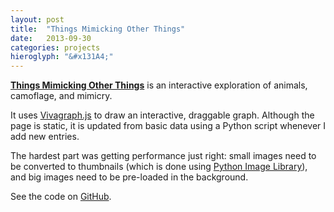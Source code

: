 ```yaml
---
layout: post
title:  "Things Mimicking Other Things"
date:   2013-09-30
categories: projects
hieroglyph: "&#x131A4;"
---
```


[**Things Mimicking Other Things**](http://csvoss.scripts.mit.edu/thingsmimickingotherthings) is an interactive exploration of animals, camoflage, and mimicry.

It uses [Vivagraph.js](https://github.com/anvaka/VivaGraphJS) to draw an interactive, draggable graph. Although the page is static, it is updated from basic data using a Python script whenever I add new entries.

The hardest part was getting performance just right: small images need to be converted to thumbnails (which is done using [Python Image Library](http://www.pythonware.com/products/pil/)), and big images need to be pre-loaded in the background.

See the code on [GitHub](https://github.com/csvoss/thingsmimickingotherthings).

